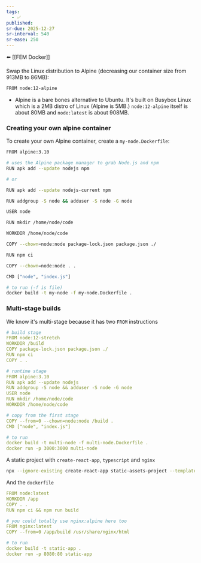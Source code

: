 ```yaml
---
tags:
  - ✅
published: 
sr-due: 2025-12-27
sr-interval: 540
sr-ease: 250
---
```

⬅️ [[FEM Docker]]

Swap the Linux distribution to Alpine (decreasing our container size from 913MB to 86MB):
```bash
FROM node:12-alpine
```
- Alpine is a bare bones alternative to Ubuntu. It's built on Busybox Linux which is a 2MB distro of Linux (Alpine is 5MB.) `node:12-alpine` itself is about 80MB and `node:latest` is about 908MB.


### Creating your own alpine container
To create your own Alpine container, create a `my-node.Dockerfile`:
```bash
FROM alpine:3.10

# uses the Alpine package manager to grab Node.js and npm
RUN apk add --update nodejs npm

# or

RUN apk add --update nodejs-current npm

RUN addgroup -S node && adduser -S node -G node

USER node

RUN mkdir /home/node/code

WORKDIR /home/node/code

COPY --chown=node:node package-lock.json package.json ./

RUN npm ci

COPY --chown=node:node . .

CMD ["node", "index.js"]

# to run (-f is file)
docker build -t my-node -f my-node.Dockerfile .
```

### Multi-stage builds
We know it's multi-stage because it has two `FROM` instructions
```yml
# build stage
FROM node:12-stretch
WORKDIR /build
COPY package-lock.json package.json ./
RUN npm ci
COPY . .

# runtime stage
FROM alpine:3.10
RUN apk add --update nodejs
RUN addgroup -S node && adduser -S node -G node
USER node
RUN mkdir /home/node/code
WORKDIR /home/node/code

# copy from the first stage
COPY --from=0 --chown=node:node /build .
CMD ["node", "index.js"]

# to run
docker build -t multi-node -f multi-node.Dockerfile .
docker run -p 3000:3000 multi-node
```

A static project with `create-react-app`, `typescript` and `nginx`

```bash
npx --ignore-existing create-react-app static-assets-project --template typescript --use-npm. 
```

And the `dockerfile`

```yml
FROM node:latest
WORKDIR /app
COPY . .
RUN npm ci && npm run build

# you could totally use nginx:alpine here too
FROM nginx:latest
COPY --from=0 /app/build /usr/share/nginx/html

# to run
docker build -t static-app .
docker run -p 8080:80 static-app
```